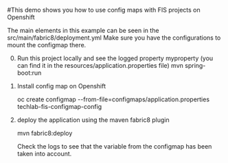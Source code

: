 #This demo shows you how to use config maps with FIS projects on Openshift

The main elements in this example can be seen in the src/main/fabric8/deployment.yml
Make sure you have the configurations to mount the configmap there.

0) Run this project locally and see the logged property myproperty (you can find it in the resources/application.properties file)
	mvn spring-boot:run

1) Install config map on Openshift

	oc create configmap --from-file=configmaps/application.properties techlab-fis-configmap-config

2) deploy the application using the maven fabric8 plugin

	mvn fabric8:deploy

	Check the logs to see that the variable from the configmap has been taken into account.
